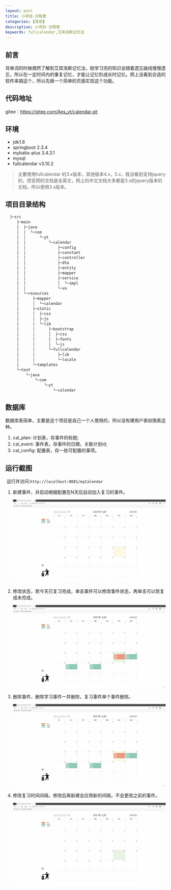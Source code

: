 ```yaml
---
layout: post
title: 小项目-日程表
categories: [其他]
description: 小项目-日程表
keywords: fullcalendar,艾宾浩斯记忆法
---
```


## 前言

背单词的时候偶然了解到艾宾浩斯记忆法，刚学习完的知识会随着遗忘曲线慢慢遗忘，所以在一定时间内的重复记忆，才能让记忆形成长时记忆。网上没看到合适的软件来搞这个，所以先做一个简单的页面实现这个功能。

## 代码地址

gitee：<https://gitee.com/Aes_yt/calendar.git>

## 环境

- jdk1.8
- springboot 2.3.4
- mybatis-plus 3.4.3.1
- mysql
- fullcalendar  v3.10.2

> 主要使用fullcalendar 的3.x版本，其他版本4.x，5.x，我没看到支持jquery的，而官网的文档是全英文，网上的中文文档大多都是3.x的jquery版本的文档，所以使用3.x版本。

## 项目目录结构

```` 
  ├─src
     ├─main
     │  ├─java
     │  │  └─com
     │  │      └─yt
     │  │          └─calendar
     │  │              ├─config
     │  │              ├─constant
     │  │              ├─controller
     │  │              ├─dto
     │  │              ├─entity
     │  │              ├─mapper
     │  │              ├─service
     │  │              │  └─impl
     │  │              └─vo
     │  └─resources
     │      ├─mapper
     │      │  └─calendar
     │      ├─static
     │      │  ├─css
     │      │  ├─js
     │      │  └─lib
     │      │      ├─bootstrap
     │      │      │  ├─css
     │      │      │  ├─fonts
     │      │      │  └─js
     │      │      └─fullcalendar
     │      │          ├─lib
     │      │          └─locale
     │      └─templates
     └─test
         └─java
             └─com
                 └─yt
                     └─calendar
````

## 数据库

数据库表简单，主要是这个项目是自己一个人使用的，所以没有建用户表权限表这种。

1. cal_plan: 计划表，存事件的标题;
2. cal_event: 事件表，存事件的日期，关联计划id;
3. cal_config: 配置表，存一些可配置的事项。

## 运行截图
​	运行并访问:`http://localhost:8081/myCalendar`

1. 新建事件，并启动根据配置在N天后自动加入复习的事件。

   ![1新建事件](/images/posts/other/20210724_1.gif)

2. 修改状态，若今天已复习完成，单击事件可以修改事件状态，再单击可以恢复成未完成。

   ![2删除事件](/images/posts/other/20210724_2.gif)

3. 删除事件，删除学习事件一并删除，复习事件单个事件删除。

   ![3删除事件](/images/posts/other/20210724_3.gif)

4. 修改复习时间间隔，修改后再新建会应用新的间隔，不会更改之前的事件。

   ![4修改间隔](/images/posts/other/20210724_4.gif)